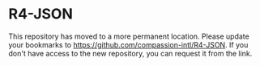 # R4-JSON

This repository has moved to a more permanent location. Please update your bookmarks to https://github.com/compassion-intl/R4-JSON.  If you don't have access to the new repository, you can request it from the link.
